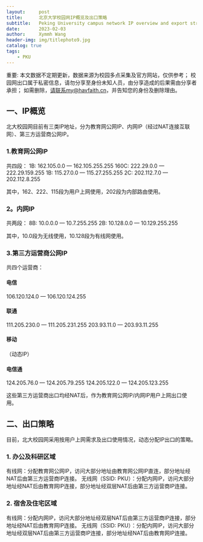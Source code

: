 ```yaml
---
layout:     post
title:      北京大学校园网IP概览及出口策略
subtitle:   Peking University campus network IP overview and export strategy
date:       2023-02-03
author:     Xymmh Wang
header-img: img/titlephoto9.jpg
catalog: true
tags:
    - PKU
---
```


重要: 
本文数据不定期更新，数据来源为校园多点采集及官方网站，仅供参考；
校园网出口属于私密信息，请勿分享至身份未知人员，由分享造成的后果需由分享者承担；
如需删除，请联系my@havfaith.cn，并告知您的身份及删除理由。


## 一、IP概览

北大校园网目前有三类IP地址，分为教育网公网IP、内网IP（经过NAT连接互联网）、第三方运营商公网IP。

### 1.教育网公网IP
共四段：
1B: 162.105.0.0 — 162.105.255.255 
160C: 222.29.0.0 — 222.29.159.255
1B: 115.27.0.0 — 115.27.255.255
2C: 202.112.7.0 — 202.112.8.255

其中，162、222、115段为用户上网使用，202段为内部路由使用。

### 2。内网IP
共两段：
8B: 10.0.0.0 — 10.7.255.255
2B: 10.128.0.0 — 10.129.255.255

其中，10.0段为无线使用，10.128段为有线网使用。

### 3.第三方运营商公网IP
共四个运营商：
#### 电信
106.120.124.0 — 106.120.124.255
#### 联通 
111.205.230.0 — 111.205.231.255
203.93.11.0 — 203.93.11.255
#### 移动
（动态IP）
#### 电信通
124.205.76.0 — 124.205.79.255
124.205.122.0 — 124.205.123.255

这些第三方运营商出口均经NAT后，作为教育网公网IP/内网IP用户上网出口使用。


## 二、出口策略

目前，北大校园网采用按用户上网需求及出口使用情况，动态分配IP出口的策略。

### 1. 办公及科研区域
有线网：分配教育网公网IP，访问大部分地址由教育网公网IP直连，部分地址经NAT后由第三方运营商IP连接。
无线网（SSID: PKU）：分配内网IP，访问大部分地址经NAT后由教育网IP连接，部分地址经双层NAT后由第三方运营商IP连接。

### 2. 宿舍及住宅区域
有线网：分配内网IP，访问大部分地址经双层NAT后由第三方运营商IP连接，部分地址经NAT后由教育网IP连接。
无线网（SSID: PKU）：分配内网IP，访问大部分地址经双层NAT后由第三方运营商IP连接，部分地址经NAT后由教育网IP连接。




